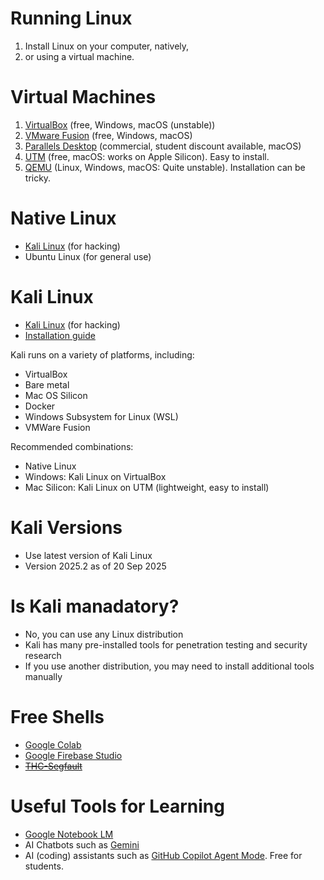 # Running Linux 

1. Install Linux on your computer, natively, 
2. or using a virtual machine.

# Virtual Machines

1. [VirtualBox](https://www.virtualbox.org/) (free, Windows, macOS (unstable))
2. [VMware Fusion](https://www.vmware.com/products/desktop-hypervisor/workstation-and-fusion) (free, Windows, macOS)
3. [Parallels Desktop](https://www.parallels.com/products/desktop/) (commercial, student discount available, macOS)
4. [UTM](https://mac.getutm.app/) (free, macOS: works on Apple Silicon). Easy to install.
5. [QEMU](https://www.qemu.org/download/) (Linux, Windows, macOS: Quite unstable). Installation can be tricky.

# Native Linux

- [Kali Linux](https://www.kali.org/) (for hacking)
- Ubuntu Linux (for general use)

# Kali Linux

- [Kali Linux](https://www.kali.org/) (for hacking)
- [Installation guide](https://www.kali.org/get-kali/#kali-platforms)

Kali runs on a variety of platforms, including:
- VirtualBox
- Bare metal
- Mac OS Silicon
- Docker
- Windows Subsystem for Linux (WSL)
- VMWare Fusion

Recommended combinations: 

- Native Linux
- Windows: Kali Linux on VirtualBox
- Mac Silicon: Kali Linux on UTM (lightweight, easy to install)

# Kali Versions

- Use latest version of Kali Linux
- Version 2025.2 as of 20 Sep 2025

# Is Kali manadatory?

- No, you can use any Linux distribution
- Kali has many pre-installed tools for penetration testing and security research
- If you use another distribution, you may need to install additional tools manually

# Free Shells

- [Google Colab](https://colab.research.google.com/)
- [Google Firebase Studio](https://studio.firebase.google.com/)
- ~~[THC-Segfault](https://www.thc.org/segfault/)~~

# Useful Tools for Learning 

- [Google Notebook LM](https://notebooklm.google.com/)
- AI Chatbots such as [Gemini](https://gemini.google.com/)
- AI (coding) assistants such as [GitHub Copilot Agent Mode](https://github.com/features/copilot). Free for students.